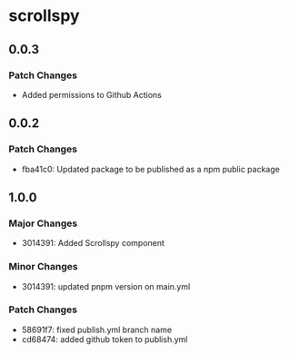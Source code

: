 # scrollspy

## 0.0.3

### Patch Changes

- Added permissions to Github Actions

## 0.0.2

### Patch Changes

- fba41c0: Updated package to be published as a npm public package

## 1.0.0

### Major Changes

- 3014391: Added Scrollspy component

### Minor Changes

- 3014391: updated pnpm version on main.yml

### Patch Changes

- 58691f7: fixed publish.yml branch name
- cd68474: added github token to publish.yml
